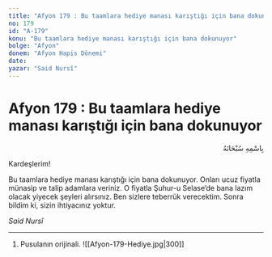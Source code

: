 ```yaml
---
title: "Afyon 179 : Bu taamlara hediye manası karıştığı için bana dokunuyor"
no: 179
id: "A-179"
konu: "Bu taamlara hediye manası karıştığı için bana dokunuyor"
bolge: "Afyon"
donem: "Afyon Hapis Dönemi"
date: 
yazar: "Said Nursî"
---
```


# Afyon 179 : Bu taamlara hediye manası karıştığı için bana dokunuyor

<p class="arabic" dir="rtl" title="Meal: “Her türlü noksan sıfatlardan yüce olan Allah’ın adıyla.”">بِاسْمِهِ سُبْحَانَهُ</p>

Kardeşlerim!

Bu taamlara hediye manası karıştığı için bana dokunuyor. Onları ucuz fiyatla münasip ve talip adamlara veriniz. O fiyatla Şuhur-u Selase’de bana lazım olacak yiyecek şeyleri alırsınız. Ben sizlere teberrük verecektim. Sonra bildim ki, sizin ihtiyacınız yoktur.

*Said Nursî*

***

1. Pusulanın orijinali.
![[Afyon-179-Hediye.jpg|300]]

